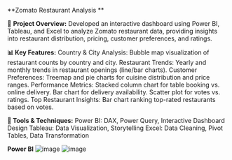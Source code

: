 **Zomato Restaurant Analysis **

📌 **Project Overview:**
Developed an interactive dashboard using Power BI, Tableau, and Excel to analyze Zomato restaurant data, providing insights into restaurant distribution, pricing, customer preferences, and ratings.

**📊 Key Features:**
Country & City Analysis:
Bubble map visualization of restaurant counts by country and city.
Restaurant Trends:
Yearly and monthly trends in restaurant openings (line/bar charts).
Customer Preferences:
Treemap and pie charts for cuisine distribution and price ranges.
Performance Metrics:
Stacked column chart for table booking vs. online delivery.
Bar chart for delivery availability.
Scatter plot for votes vs. ratings.
Top Restaurant Insights:
Bar chart ranking top-rated restaurants based on votes.

**🔧 Tools & Techniques:**
Power BI: DAX, Power Query, Interactive Dashboard Design
Tableau: Data Visualization, Storytelling
Excel: Data Cleaning, Pivot Tables, Data Transformation

**Power BI**
![image](https://github.com/user-attachments/assets/c15a15e5-bc87-4fa4-af92-d812a1c0838a)
![image](https://github.com/user-attachments/assets/1431867a-f667-46f0-b186-165d9a502f13)
